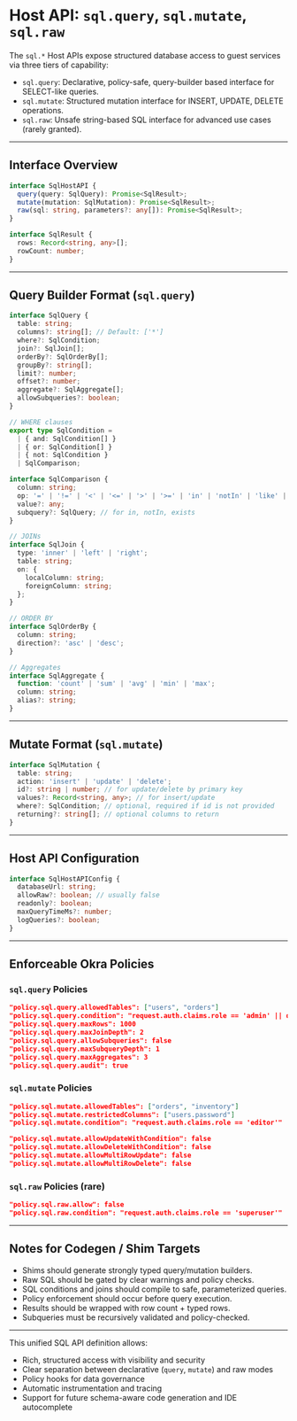 # Host API: `sql.query`, `sql.mutate`, `sql.raw`

The `sql.*` Host APIs expose structured database access to guest services via three tiers of capability:

- `sql.query`: Declarative, policy-safe, query-builder based interface for SELECT-like queries.
- `sql.mutate`: Structured mutation interface for INSERT, UPDATE, DELETE operations.
- `sql.raw`: Unsafe string-based SQL interface for advanced use cases (rarely granted).

---

## Interface Overview

```ts
interface SqlHostAPI {
  query(query: SqlQuery): Promise<SqlResult>;
  mutate(mutation: SqlMutation): Promise<SqlResult>;
  raw(sql: string, parameters?: any[]): Promise<SqlResult>;
}

interface SqlResult {
  rows: Record<string, any>[];
  rowCount: number;
}
```

---

## Query Builder Format (`sql.query`)

```ts
interface SqlQuery {
  table: string;
  columns?: string[]; // Default: ['*']
  where?: SqlCondition;
  join?: SqlJoin[];
  orderBy?: SqlOrderBy[];
  groupBy?: string[];
  limit?: number;
  offset?: number;
  aggregate?: SqlAggregate[];
  allowSubqueries?: boolean;
}

// WHERE clauses
export type SqlCondition =
  | { and: SqlCondition[] }
  | { or: SqlCondition[] }
  | { not: SqlCondition }
  | SqlComparison;

interface SqlComparison {
  column: string;
  op: '=' | '!=' | '<' | '<=' | '>' | '>=' | 'in' | 'notIn' | 'like' | 'isNull' | 'exists';
  value?: any;
  subquery?: SqlQuery; // for in, notIn, exists
}

// JOINs
interface SqlJoin {
  type: 'inner' | 'left' | 'right';
  table: string;
  on: {
    localColumn: string;
    foreignColumn: string;
  };
}

// ORDER BY
interface SqlOrderBy {
  column: string;
  direction?: 'asc' | 'desc';
}

// Aggregates
interface SqlAggregate {
  function: 'count' | 'sum' | 'avg' | 'min' | 'max';
  column: string;
  alias?: string;
}
```

---

## Mutate Format (`sql.mutate`)

```ts
interface SqlMutation {
  table: string;
  action: 'insert' | 'update' | 'delete';
  id?: string | number; // for update/delete by primary key
  values?: Record<string, any>; // for insert/update
  where?: SqlCondition; // optional, required if id is not provided
  returning?: string[]; // optional columns to return
}
```

---

## Host API Configuration

```ts
interface SqlHostAPIConfig {
  databaseUrl: string;
  allowRaw?: boolean; // usually false
  readonly?: boolean;
  maxQueryTimeMs?: number;
  logQueries?: boolean;
}
```

---

## Enforceable Okra Policies

### `sql.query` Policies

```json
"policy.sql.query.allowedTables": ["users", "orders"]
"policy.sql.query.condition": "request.auth.claims.role == 'admin' || query.table != 'payments'"
"policy.sql.query.maxRows": 1000
"policy.sql.query.maxJoinDepth": 2
"policy.sql.query.allowSubqueries": false
"policy.sql.query.maxSubqueryDepth": 1
"policy.sql.query.maxAggregates": 3
"policy.sql.query.audit": true
```

### `sql.mutate` Policies

```json
"policy.sql.mutate.allowedTables": ["orders", "inventory"]
"policy.sql.mutate.restrictedColumns": ["users.password"]
"policy.sql.mutate.condition": "request.auth.claims.role == 'editor'"

"policy.sql.mutate.allowUpdateWithCondition": false
"policy.sql.mutate.allowDeleteWithCondition": false
"policy.sql.mutate.allowMultiRowUpdate": false
"policy.sql.mutate.allowMultiRowDelete": false
```

### `sql.raw` Policies (rare)

```json
"policy.sql.raw.allow": false
"policy.sql.raw.condition": "request.auth.claims.role == 'superuser'"
```

---

## Notes for Codegen / Shim Targets

- Shims should generate strongly typed query/mutation builders.
- Raw SQL should be gated by clear warnings and policy checks.
- SQL conditions and joins should compile to safe, parameterized queries.
- Policy enforcement should occur before query execution.
- Results should be wrapped with row count + typed rows.
- Subqueries must be recursively validated and policy-checked.

---

This unified SQL API definition allows:
- Rich, structured access with visibility and security
- Clear separation between declarative (`query`, `mutate`) and raw modes
- Policy hooks for data governance
- Automatic instrumentation and tracing
- Support for future schema-aware code generation and IDE autocomplete

